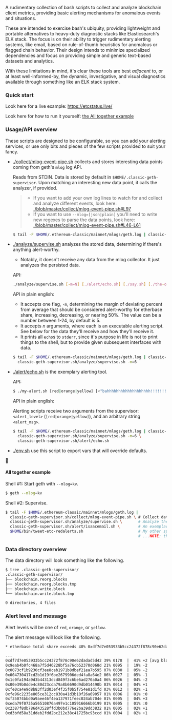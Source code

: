 A rudimentary collection of bash scripts to collect and analyze blockchain client metrics, providing basic alerting mechanisms for anomalous events and situations.

These are intended to exercise bash's ubiquity, providing lightweight and portable alternatives to heavy-duty diagnostic stacks like Elasticsearch's ELK stack. The focus is on their ability to trigger rudimentary alerting systems, like email, based on rule-of-thumb heuristics for anomalous or flagged chain behavior. Their design intends to minimize specialized dependencies and focus on providing simple and generic text-based datasets and analytics.

With these limitations in mind, it's clear these tools are best _adjacent_ to, or at least well-informed-by, the dynamic, investigative, and visual diagnostics available through something like an ELK stack system.

### Quick start

Look here for a live example: https://etcstatus.live/

Look here for how to run it yourself: [the All together example](#all-together-example)

### Usage/API overview

These scripts are designed to be configurable, so you can add your alerting services, or use only bits and pieces of the few scripts provided to suit your fancy.

- [./collect/mlog-event-pipe.sh](./collect/mlog-event-pipe.sh) collects and stores interesting data points coming from geth's `mlog` log API. 

    Reads from STDIN. 
    Data is stored by default in `$HOME/.classic-geth-supervisor`. Upon matching an interesting new data point, it calls the analyzer, if provided.
  
    > - If you want to add your own log lines to watch for and collect and analyze different events, look here: [./blob/master/collect/mlog-event-pipe.sh#L97](./blob/master/collect/mlog-event-pipe.sh#L97)
    > - If you want to use `--mlog=[json|plain]` you'll need to write new regexes to parse the data points, look here: [./blob/master/collect/mlog-event-pipe.sh#L46-L61](./blob/master/collect/mlog-event-pipe.sh#L61)
  
    ```sh
    $ tail -F $HOME/.ethereum-classic/mainnet/mlogs/geth.log | classic-geth-supervisor.sh/collect/mlog-event-pipe.sh [analysis-script.sh]
    ```
  
- [./analyze/supervise.sh](./analyze/supervise.sh) analyzes the stored data, determining if there's anything alert-worthy.
    + Notably, it doesn't receive any data from the mlog collector. It just analyzes the persisted data.

    API:
    ```sh
    ./analyze/supervise.sh [-m=N] [./alert/echo.sh] [./say.sh] [./the-one-that-feeds-my-dog-on-red-alerts.sh] [...]
    ```
    API in plain english:

    + It accepts one flag, `-m`, determining the margin of deviating percent from average that should be considered alert-worthy for etherbase share, increasing, decreasing, or nearing 50%. 
      The value can be a number between 1-24, by default is 5.
    + It accepts _n_ arguments, where each is an executable alerting script. See below for the data they'll receive and how they'll receive it.
    + It prints all `echo`s to `stderr`, since it's purpose in life is not to print things to the shell, but to provide given subsequent interfaces with data.
    
    ```sh
    $ tail -F $HOME/.ethereum-classic/mainnet/mlogs/geth.log | classic-geth-supervisor.sh/collect/mlog-event-pipe.sh \
      classic-geth-supervisor.sh/analyze/supervise.sh -m=6
    ```
  
- [./alert/echo.sh](./alert/echo.sh) is the exemplary alerting tool. 

    API:
    ```sh
    $ ./my-alert.sh [red|orange|yellow] [<"bahhhhhhhhhhhhhhhhhhh!!!!!!!!!!!!!!!">]
    ```

    API in plain english:

    Alerting scripts receive two arguments from the supervisor: `<alert_level>` (`[red|orange|yellow]`), and an arbitrary string `<alert_msg>`.
  
    ```sh
    $ tail -F $HOME/.ethereum-classic/mainnet/mlogs/geth.log | classic-geth-supervisor.sh/collect/mlog-event-pipe.sh \
      classic-geth-supervisor.sh/analyze/supervise.sh -m=6 \
      classic-geth-supervisor.sh/alert/echo.sh
    ```

- [./env.sh](./env.sh) use this script to export vars that will override defaults.

:clap: 

#### All together example

Shell #1: Start geth with `--mlog=kv`.

```sh
$ geth --mlog=kv
```

Shell #2: Supervise.

```sh
$ tail -F $HOME/.ethereum-classic/mainnet/mlogs/geth.log | 
  classic-geth-supervisor.sh/collect/mlog-event-pipe.sh \ # Collect data points, trigger analysis.
  classic-geth-supervisor.sh/analyze/supervise.sh \       # Analyze the data, looking for alertable outcomes.
  classic-geth-supervisor.sh/alert/isaacemail.sh \        # An exemplary script that sends emails.
  $HOME/bin/tweet-etc-redalerts.sh                        # My other special alerting script that only cares about red alerts.
                                                          # ...NOTE: that you can provide any number of alert scripts as args to the supervisor.
```

### Data directory overview

The data directory will look something like the following.

```sh
$ tree .classic-geth-supervisor/
.classic-geth-supervisor/
├── blockchain.reorg.blocks
├── blockchain.reorg.blocks.tmp
├── blockchain.write.block
└── blockchain.write.block.tmp

0 directories, 4 files
```

### Alert level and message

Alert levels will be one of `red`, `orange`, or `yellow`.

The alert message will look like the following.

```txt
* etherbase total share exceeds 40% 0xdf7d7e053933b5cc24372f878c90e62dadad5d42 [41%]

---
0xdf7d7e053933b5cc24372f878c90e62dadad5d42 39% 0178  |  41% +2 [avg blocktime delta = 15]
0x9eab4b0fc468a7f5d46228bf5a76cb52370d068d 21% 0095  |  19% -2
0x0073cf1b9230cf3ee8cab1971b8dbef21ea7b595 07% 0030  |  05% -2
0x004730417cd2b1d19f6be2679906ded4fa8a64e2 06% 0027  |  05% -1
0x1c0fa194a9d3b44313dcd849f3c6be6ad270a0a4 06% 0026  |  04% -2
0x00e39b0dde4c80d23cda79a8b6690d9db014490b 03% 0014  |  04% +1
0xfe0ca4e9d8b83ff2d03ef4f35f0b5f754e81d1fd 03% 0012  |  02% -1
0xfe96c2235e805ce312cc830a41d3b10f26a69057 01% 0006  |  01% :0
0xf35074bbd0a9aee46f4ea137971feec024ab704e 01% 0005  |  04% +3
0xeda79f0735a56510876a497e1c105916666b0199 01% 0005  |  01% :0
0x2387f8db786d43528ffd3b0bd776e2ba39dd3832 01% 0005  |  02% +1
0xd3bfd58a31ddeb2fdd2bc212e38c41725bc93ccd 01% 0004  |  02% +1
```
